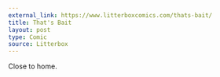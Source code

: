 ```yaml
---
external_link: https://www.litterboxcomics.com/thats-bait/
title: That's Bait
layout: post
type: Comic
source: Litterbox
---
```


Close to home.
